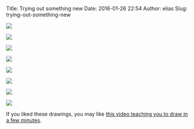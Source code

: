 Title: Trying out something new
Date: 2016-01-26 22:54
Author: elias
Slug: trying-out-something-new


![](http://i.imgur.com/KZo7ObI.png)

![](http://imgur.com/vjWgCAK.png)

![](http://imgur.com/QPGcgDE.png)

![](http://imgur.com/whDBm4O.png)

![](http://imgur.com/Bq54jBg.png)

![](http://imgur.com/45YdMZI.png)

![](http://imgur.com/zBog5ta.png)

![](http://imgur.com/fgU8Y57.png)


If you liked these drawings, you may like [this video teaching you to draw in a
few minutes](https://www.youtube.com/watch?v=7TXEZ4tP06c&feature=youtu.be).
